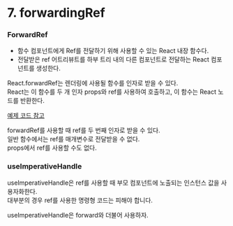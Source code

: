 # 7. forwardingRef

### ForwardRef

- 함수 컴포넌트에게 Ref를 전달하기 위해 사용할 수 있는 React 내장 함수다.
- 전달받은 ref 어트리뷰트를 하부 트리 내의 다른 컴포넌트로 전달하는 React 컴포넌트를 생성한다.

React.forwardRef는 렌더링에 사용될 함수를 인자로 받을 수 있다.  
React는 이 함수를 두 개 인자 props와 ref를 사용하여 호출하고, 이 함수는 React 노드를 반환한다.

[예제 코드 참고](https://ko.reactjs.org/docs/react-api.html#reactcreateref)

forwardRef를 사용할 때 ref를 두 번째 인자로 받을 수 있다.  
일반 함수에서는 ref를 매개변수로 전달받을 수 없다.  
props에서 ref를 사용할 수도 없다.

### useImperativeHandle

useImperativeHandle은 ref를 사용할 때 부모 컴포넌트에 노출되는 인스턴스 값을 사용자화한다.  
대부분의 경우 ref를 사용한 명령형 코드는 피해야 합니다.

useImperativeHandle은 forward와 더불어 사용하자.